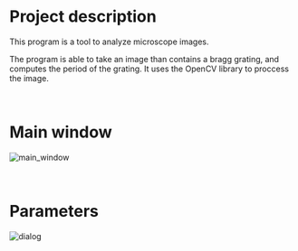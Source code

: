 # Project description

<p>
  This program is a tool to analyze microscope images. <br />
  
  The program is able to take an image than contains a bragg grating,
  and computes the period of the grating. It uses the OpenCV library to proccess the image.
</p>
  

<br />

# Main window

![main_window](https://user-images.githubusercontent.com/69756617/137621617-fd0900dd-53c4-4c48-91e1-2c5fc686a365.png)

<br />

# Parameters

![dialog](https://user-images.githubusercontent.com/69756617/137621620-ba301ed2-9830-4db9-a9a6-8b3ac6178d61.png)

<br />
